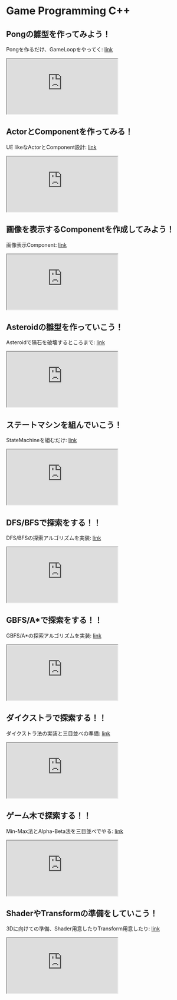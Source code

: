 # Game Programming C++
## Pongの雛型を作ってみよう！
Pongを作るだけ、GameLoopをやってく:
[link](https://youtu.be/8Vv5q6ACEgs)
<div>
<iframe src="https://www.youtube.com/embed/8Vv5q6ACEgs"></iframe>
</div>

## ActorとComponentを作ってみる！
UE likeなActorとComponent設計:
[link](https://youtu.be/2Y4TwGO3o28)
<div>
<iframe src="https://www.youtube.com/embed/2Y4TwGO3o28"></iframe>
</div>

## 画像を表示するComponentを作成してみよう！
画像表示Component:
[link](https://youtu.be/47hVTrXPPH8)
<div>
<iframe src="https://www.youtube.com/embed/47hVTrXPPH8"></iframe>
</div>

## Asteroidの雛型を作っていこう！
Asteroidで隕石を破壊するところまで:
[link](https://youtu.be/KPdTt68kEQg)
<div>
<iframe src="https://www.youtube.com/embed/KPdTt68kEQg"></iframe>
</div>

## ステートマシンを組んでいこう！
StateMachineを組むだけ:
[link](https://youtu.be/jlgzUT4Swjo)
<div>
<iframe src="https://www.youtube.com/embed/jlgzUT4Swjo"></iframe>
</div>

## DFS/BFSで探索をする！！
DFS/BFSの探索アルゴリズムを実装:
[link](https://youtu.be/8rLAYnmfQQ8)
<div>
<iframe src="https://www.youtube.com/embed/8rLAYnmfQQ8"></iframe>
</div>

## GBFS/A*で探索をする！！
GBFS/A*の探索アルゴリズムを実装:
[link](https://youtu.be/mpksUzLGSUE)
<div>
<iframe src="https://www.youtube.com/embed/mpksUzLGSUE"></iframe>
</div>

## ダイクストラで探索する！！  
ダイクストラ法の実装と三目並べの準備:
[link](https://youtu.be/vEvdewXai-s)
<div>
<iframe src="https://www.youtube.com/embed/vEvdewXai-s"></iframe>
</div>

## ゲーム木で探索する！！  
Min-Max法とAlpha-Beta法を三目並べでやる:
[link](https://youtu.be/xKIU9grhNlI)
<div>
<iframe src="https://www.youtube.com/embed/xKIU9grhNlI"></iframe>
</div>

## ShaderやTransformの準備をしていこう！  
3Dに向けての準備、Shader用意したりTransform用意したり:
[link](https://youtu.be/N6lq3pNLt9Y)
<div>
<iframe src="https://www.youtube.com/embed/N6lq3pNLt9Y"></iframe>
</div>